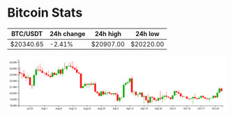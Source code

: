 # Bitcoin Stats

BTC/USDT|24h change|24h high|24h low|
|---|---|---|---|
|$20340.65|-2.41%|$20907.00|$20220.00|

<img src="./chart.svg">
